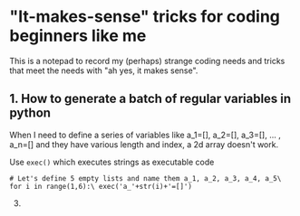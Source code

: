 # "It-makes-sense" tricks for coding beginners like me

This is a notepad to record my (perhaps) strange coding needs and tricks that meet the needs with "ah yes, it makes sense".

## 1. How to generate a batch of regular variables in python
When I need to define a series of variables like a_1=[], a_2=[], a_3=[], ... , a_n=[] and they have various length and index, a 2d array doesn't work.

Use `exec()` which executes strings as executable code

``# Let's define 5 empty lists and name them a_1, a_2, a_3, a_4, a_5\
for i in range(1,6):\
    exec('a_'+str(i)+'=[]')
``

3. 
